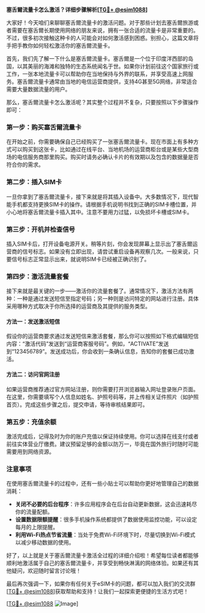 **塞舌爾流量卡怎么激活？详细步骤解析[[TG💪+ @esim1088](https://t.me/s/esim1088)]**

大家好！今天咱们来聊聊塞舌爾流量卡的激活问题。对于那些计划去塞舌爾旅游或者需要在塞舌爾长期使用网络的朋友来说，拥有一张合适的流量卡是非常重要的。不过，很多初次接触这种卡的人可能会对如何激活感到困惑。别担心，这篇文章将手把手教你如何轻松激活你的塞舌爾流量卡。

首先，我们先了解一下什么是塞舌爾流量卡。塞舌爾是一个位于印度洋西部的岛国，以其美丽的海滩和独特的生态系统闻名于世。如果你计划前往这个国家旅行或工作，一张本地流量卡可以帮助你在当地保持与外界的联系，并享受高速上网服务。塞舌爾流量卡通常由当地的电信运营商提供，支持4G甚至5G网络，非常适合需要大量数据流量的用户。

那么，塞舌爾流量卡怎么激活呢？其实整个过程并不复杂，只要按照以下步骤操作即可：

### 第一步：购买塞舌爾流量卡

在开始之前，你需要确保自己已经购买了一张塞舌爾流量卡。现在市面上有多种方式可以购买到这张卡，比如通过在线平台、当地机场的运营商柜台或是某些大型商场的电信服务商那里购买。购买时请务必确认卡片的有效期以及包含的数据量是否符合你的需求。

### 第二步：插入SIM卡

一旦你拿到了塞舌爾流量卡，接下来就是将其插入设备中。大多数情况下，现代智能手机都支持更换SIM卡的操作。请根据手机说明书找到正确的SIM卡槽位置，并小心地将塞舌爾流量卡插入其中。注意不要用力过猛，以免损坏卡槽或SIM卡。

### 第三步：开机并检查信号

插入SIM卡后，打开设备电源开关。稍等片刻，你会发现屏幕上显示出了塞舌爾运营商的信号标志。如果没有立即出现，请尝试重启设备再观察几次。一般来说，只要信号标志正常显示出来，就说明SIM卡已经被正确识别了。

### 第四步：激活流量套餐

接下来就是最关键的一步——激活你的流量套餐了。通常情况下，激活方法有两种：一种是通过发送短信至指定号码；另一种则是访问特定的网站进行注册。具体采用哪种方式取决于你所选择的运营商及其提供的服务类型。

#### 方法一：发送激活短信
假设你的运营商要求通过发送短信来激活套餐，那么你可以按照如下格式编辑短信内容：“激活代码”发送到“运营商客服号码”。例如，“ACTIVATE”发送到“123456789”。发送成功后，你会收到一条确认信息，告知你的套餐已成功激活。

#### 方法二：访问官网注册
如果运营商推荐通过官方网站注册，则你需要打开浏览器输入网址登录账户页面。在这里，你需要填写个人信息如姓名、护照号码等，并上传相关证件照片（如护照首页）。完成这些步骤之后，提交申请，等待审核结果即可。

### 第五步：充值余额

激活完成后，记得及时为你的账户充值以保证持续使用。你可以选择在线支付或者前往实体营业厅缴费。建议预留足够的金额以防万一，毕竟在国外旅行时随时可能需要用到网络资源。

### 注意事项

在使用塞舌爾流量卡的过程中，还有一些小贴士可以帮助你更好地管理自己的数据消耗：
- **关闭不必要的后台程序**：许多应用程序会在后台自动更新数据，这会迅速耗尽你的流量配额。
- **设置数据限额提醒**：很多手机操作系统都提供了数据使用监控功能，可以设定每月的上限提醒。
- **利用Wi-Fi热点节省流量**：当处于免费Wi-Fi环境下时，尽量切换到Wi-Fi模式以减少移动数据的使用。

好了，以上就是关于塞舌爾流量卡激活全过程的详细介绍啦！希望每位读者都能够顺利地激活属于自己的塞舌爾流量卡，并享受到畅快淋漓的网络体验。如果还有其他疑问，欢迎随时留言讨论哦！

最后再次强调一下，如果你有任何关于eSIM卡的问题，都可以加入我们的交流群[[TG💪+ @esim1088](https://t.me/s/esim1088)]获取帮助和支持！让我们一起探索更便捷的生活方式吧！

[[TG💪+ @esim1088](https://t.me/s/esim1088) ![Image](https://i.postimg.cc/4NQfJmqS/Snipaste-2025-05-13-00-14-12.png)]